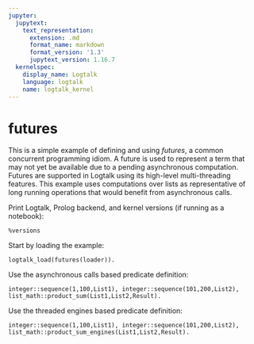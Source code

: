 ```yaml
---
jupyter:
  jupytext:
    text_representation:
      extension: .md
      format_name: markdown
      format_version: '1.3'
      jupytext_version: 1.16.7
  kernelspec:
    display_name: Logtalk
    language: logtalk
    name: logtalk_kernel
---
```


<!--
________________________________________________________________________

This file is part of Logtalk <https://logtalk.org/>  
SPDX-FileCopyrightText: 1998-2025 Paulo Moura <pmoura@logtalk.org>  
SPDX-License-Identifier: Apache-2.0

Licensed under the Apache License, Version 2.0 (the "License");
you may not use this file except in compliance with the License.
You may obtain a copy of the License at

    http://www.apache.org/licenses/LICENSE-2.0

Unless required by applicable law or agreed to in writing, software
distributed under the License is distributed on an "AS IS" BASIS,
WITHOUT WARRANTIES OR CONDITIONS OF ANY KIND, either express or implied.
See the License for the specific language governing permissions and
limitations under the License.
________________________________________________________________________
-->

# futures

This is a simple example of defining and using _futures_, a common concurrent
programming idiom. A future is used to represent a term that may not yet be
available due to a pending asynchronous computation. Futures are supported
in Logtalk using its high-level multi-threading features. This example uses
computations over lists as representative of long running operations that
would benefit from asynchronous calls.

Print Logtalk, Prolog backend, and kernel versions (if running as a notebook):

```logtalk
%versions
```

Start by loading the example:

```logtalk
logtalk_load(futures(loader)).
```

Use the asynchronous calls based predicate definition:

```logtalk
integer::sequence(1,100,List1), integer::sequence(101,200,List2), list_math::product_sum(List1,List2,Result).
```

<!--
Result = 76002500.
-->

Use the threaded engines based predicate definition:

```logtalk
integer::sequence(1,100,List1), integer::sequence(101,200,List2), list_math::product_sum_engines(List1,List2,Result).
```

<!--
Result = 76002500.
-->
